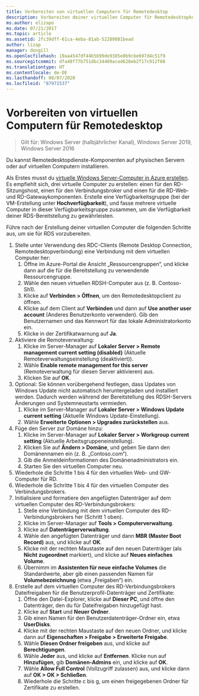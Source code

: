 ```yaml
---
title: Vorbereiten von virtuellen Computern für Remotedesktop
description: Vorbereiten deiner virtuellen Computer für Remotedesktopkomponenten
ms.author: elizapo
ms.date: 07/21/2017
ms.topic: article
ms.assetid: 2fc39dff-61ca-4eba-81ab-52289081bead
author: lizap
manager: dongill
ms.openlocfilehash: 19aa4547df44b5b99de9385e0b9cbe697d4c51f9
ms.sourcegitcommit: dfa48f77b751dbc34409aced628eb2f17c912f08
ms.translationtype: HT
ms.contentlocale: de-DE
ms.lasthandoff: 08/07/2020
ms.locfileid: "87971537"
---
```

# <a name="prepare-your-virtual-machines-for-remote-desktop"></a>Vorbereiten von virtuellen Computern für Remotedesktop

>Gilt für: Windows Server (halbjährlicher Kanal), Windows Server 2019, Windows Server 2016

Du kannst Remotedesktopdienste-Komponenten auf physischen Servern oder auf virtuellen Computern installieren.

Als Erstes musst du [virtuelle Windows Server-Computer in Azure erstellen](/azure/virtual-machines/windows/quick-create-portal). Es empfiehlt sich, drei virtuelle Computer zu erstellen: einen für den RD-Sitzungshost, einen für den Verbindungsbroker und einen für die RD-Web- und RD-Gatewaykomponenten. Erstelle eine Verfügbarkeitsgruppe (bei der VM-Erstellung unter **Hochverfügbarkeit**), und fasse mehrere virtuelle Computer in dieser Verfügbarkeitsgruppe zusammen, um die Verfügbarkeit deiner RDS-Bereitstellung zu gewährleisten.

Führe nach der Erstellung deiner virtuellen Computer die folgenden Schritte aus, um sie für RDS vorzubereiten.

1.  Stelle unter Verwendung des RDC-Clients (Remote Desktop Connection, Remotedesktopverbindung) eine Verbindung mit dem virtuellen Computer her:
    1.  Öffne im Azure-Portal die Ansicht „Ressourcengruppen“, und klicke dann auf die für die Bereitstellung zu verwendende Ressourcengruppe.
    2.  Wähle den neuen virtuellen RDSH-Computer aus (z. B. Contoso-Sh1).
    3.  Klicke auf **Verbinden > Öffnen**, um den Remotedesktopclient zu öffnen.
    4.  Klicke auf dem Client auf **Verbinden** und dann auf **Use another user account** (Anderes Benutzerkonto verwenden). Gib den Benutzernamen und das Kennwort für das lokale Administratorkonto ein.
    5.  Klicke in der Zertifikatwarnung auf **Ja**.
2.  Aktiviere die Remoteverwaltung:
    1.  Klicke im Server-Manager auf **Lokaler Server > Remote management current setting (disabled)** (Aktuelle Remoteverwaltungseinstellung (deaktiviert)).
    2.  Wähle **Enable remote management for this server** (Remoteverwaltung für diesen Server aktivieren) aus.
    3.  Klicken Sie auf **OK**.
3.  Optional: Sie können vorübergehend festlegen, dass Updates von Windows Update nicht automatisch heruntergeladen und installiert werden. Dadurch werden während der Bereitstellung des RDSH-Servers Änderungen und Systemneustarts vermieden.
    1.  Klicke im Server-Manager auf **Lokaler Server > Windows Update current setting** (Aktuelle Windows Update-Einstellung).
    2.  Wähle **Erweiterte Optionen > Upgrades zurückstellen** aus.
4.  Füge den Server zur Domäne hinzu:
    1.  Klicke im Server-Manager auf **Lokaler Server > Workgroup current setting** (Aktuelle Arbeitsgruppeneinstellung).
    2.  Klicken Sie auf **Ändern > Domäne**, und geben Sie dann den Domänennamen ein (z. B. „Contoso.com“).
    3.  Gib die Anmeldeinformationen des Domänenadministrators ein.
    4.  Starten Sie den virtuellen Computer neu.
5.  Wiederhole die Schritte 1 bis 4 für den virtuellen Web- und GW-Computer für RD.
6.  Wiederhole die Schritte 1 bis 4 für den virtuellen Computer des Verbindungsbrokers.
7.  Initialisiere und formatiere den angefügten Datenträger auf dem virtuellen Computer des RD-Verbindungsbrokers:
    1.  Stelle eine Verbindung mit dem virtuellen Computer des RD-Verbindungsbrokers her (Schritt 1 oben).
    2.  Klicke im Server-Manager auf **Tools > Computerverwaltung**.
    3.  Klicke auf **Datenträgerverwaltung**.
    4.  Wähle den angefügten Datenträger und dann **MBR (Master Boot Record)** aus, und klicke auf **OK**.
    5.  Klicke mit der rechten Maustaste auf den neuen Datenträger (als **Nicht zugeordnet** markiert), und klicke auf **Neues einfaches Volume**.
    6.  Übernimm im **Assistenten für neue einfache Volumes** die Standardwerte, aber gib einen passenden Namen für **Volumebezeichnung** (etwa „Freigaben“) ein.
8.  Erstelle auf dem virtuellen Computer des RD-Verbindungsbrokers Dateifreigaben für die Benutzerprofil-Datenträger und Zertifikate:
    1.  Öffne den Datei-Explorer, klicke auf **Dieser PC**, und öffne den Datenträger, den du für Dateifreigaben hinzugefügt hast.
    2.  Klicke auf **Start** und **Neuer Ordner**.
    3.  Gib einen Namen für den Benutzerdatenträger-Ordner ein, etwa **UserDisks**.
    4.  Klicke mit der rechten Maustaste auf den neuen Ordner, und klicke dann auf **Eigenschaften > Freigabe > Erweiterte Freigabe**.
    5.  Wähle **Diesen Ordner freigeben** aus, und klicke auf **Berechtigungen**.
    6.  Wähle **Jeder** aus, und klicke auf **Entfernen**. Klicke nun auf **Hinzufügen**, gib **Domänen-Admins** ein, und klicke auf **OK**.
    7.  Wähle **Allow Full Control** (Vollzugriff zulassen) aus, und klicke dann auf **OK > OK > Schließen**.
    8.  Wiederhole die Schritte c bis g, um einen freigegebenen Ordner für Zertifikate zu erstellen.


